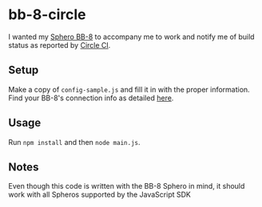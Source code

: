 # bb-8-circle

I wanted my [Sphero BB-8](http://www.sphero.com/starwars) to accompany me to work and notify me of build status as reported by [Circle CI](https://circleci.com/).

## Setup
Make a copy of `config-sample.js` and fill it in with the proper information. Find your BB-8's connection info as detailed [here](https://github.com/orbotix/sphero.js#connecting-to-bb-8ollie).

## Usage
Run `npm install` and then `node main.js`.

## Notes
Even though this code is written with the BB-8 Sphero in mind, it should work with all Spheros supported by the JavaScript SDK
